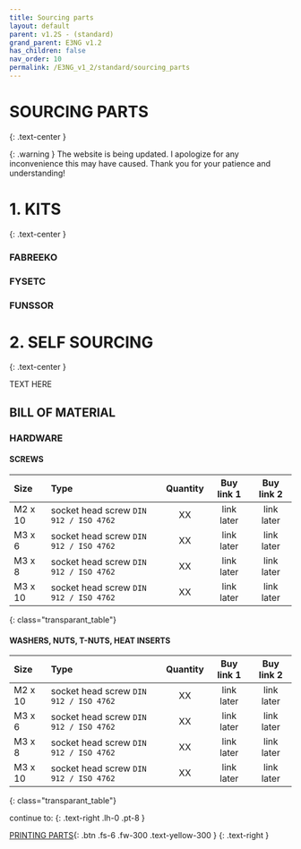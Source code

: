 ```yaml
---
title: Sourcing parts
layout: default
parent: v1.2S - (standard)
grand_parent: E3NG v1.2
has_children: false
nav_order: 10
permalink: /E3NG_v1_2/standard/sourcing_parts
---
```

# SOURCING PARTS
{: .text-center }

{: .warning }
The website is being updated. I apologize for any inconvenience this may have caused. Thank you for your patience and understanding!

# 1. KITS
{: .text-center }

### FABREEKO
### FYSETC
### FUNSSOR

# 2. SELF SOURCING
{: .text-center }

TEXT HERE

## BILL OF MATERIAL

### HARDWARE
#### SCREWS

| Size    | Type                                   |  Quantity |  Buy link 1  |   Buy link 2   |
|:--------|:---------------------------------------|:---------:|:------------:|:--------------:|
| M2 x 10 | socket head screw `DIN 912 / ISO 4762` |    XX     |  link later  |   link later   |
| M3 x 6  | socket head screw `DIN 912 / ISO 4762` |    XX     |  link later  |   link later   |
| M3 x 8  | socket head screw `DIN 912 / ISO 4762` |    XX     |  link later  |   link later   |
| M3 x 10 | socket head screw `DIN 912 / ISO 4762` |    XX     |  link later  |   link later   |
{: class="transparant_table"}

#### WASHERS, NUTS, T-NUTS, HEAT INSERTS

| Size    | Type                                   |  Quantity |  Buy link 1  |   Buy link 2   |
|:--------|:---------------------------------------|:---------:|:------------:|:--------------:|
| M2 x 10 | socket head screw `DIN 912 / ISO 4762` |    XX     |  link later  |   link later   |
| M3 x 6  | socket head screw `DIN 912 / ISO 4762` |    XX     |  link later  |   link later   |
| M3 x 8  | socket head screw `DIN 912 / ISO 4762` |    XX     |  link later  |   link later   |
| M3 x 10 | socket head screw `DIN 912 / ISO 4762` |    XX     |  link later  |   link later   |
{: class="transparant_table"}

continue to:
{: .text-right .lh-0 .pt-8 }

[PRINTING PARTS]{: .btn .fs-6 .fw-300 .text-yellow-300 }
{: .text-right }

[PRINTING PARTS]: https://rh3d.xyz/E3NG_v1_2/standard/printing_parts
